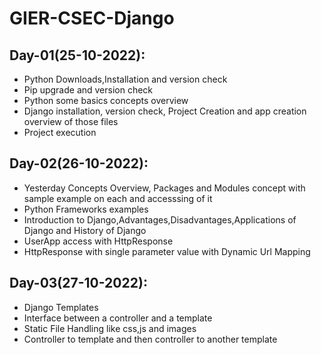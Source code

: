 # GIER-CSEC-Django

## Day-01(25-10-2022):
  - Python Downloads,Installation and version check
  - Pip upgrade and version check
  - Python some basics concepts overview
  - Django installation, version check, Project Creation and app creation overview of those files
  - Project execution 

## Day-02(26-10-2022):
  - Yesterday Concepts Overview, Packages and Modules concept with sample example on each and accesssing of it
  - Python Frameworks examples
  - Introduction to Django,Advantages,Disadvantages,Applications of Django and History of Django
  - UserApp access with HttpResponse
  - HttpResponse with single parameter value with Dynamic Url Mapping

## Day-03(27-10-2022):
  - Django Templates
  - Interface between a controller and a template
  - Static File Handling like css,js and images
  - Controller to template and then controller to another template
